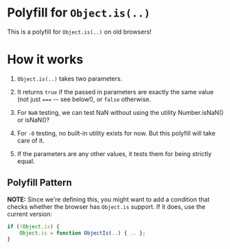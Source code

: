 # Polyfill for `Object.is(..)`

This is a polyfill for `Object.is(..)` on old browsers!

# How it works

1. `Object.is(..)` takes two parameters.

2. It returns `true` if the passed in parameters are exactly the same value (not just `===` -- see below!), or `false` otherwise.

3. For `NaN` testing, we can test NaN without using the utility Number.isNaN() or isNaN()?

4. For `-0` testing, no built-in utility exists for now. But this polyfill will take care of it.

5. If the parameters are any other values, it tests them for being strictly equal.

## Polyfill Pattern

**NOTE:** Since we're defining this, you might want to add a condition that checks whether the browser has ```Object.is``` support. If it does, use the current version:


```js
if (!Object.is) {
	Object.is = function ObjectIs(..) { .. };
}
```
